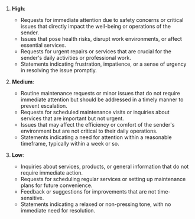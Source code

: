 1. **High**:
   - Requests for immediate attention due to safety concerns or critical issues that directly impact the well-being or operations of the sender.
   - Issues that pose health risks, disrupt work environments, or affect essential services.
   - Requests for urgent repairs or services that are crucial for the sender's daily activities or professional work.
   - Statements indicating frustration, impatience, or a sense of urgency in resolving the issue promptly.

2. **Medium**:
   - Routine maintenance requests or minor issues that do not require immediate attention but should be addressed in a timely manner to prevent escalation.
   - Requests for scheduled maintenance visits or inquiries about services that are important but not urgent.
   - Issues that may affect the efficiency or comfort of the sender's environment but are not critical to their daily operations.
   - Statements indicating a need for attention within a reasonable timeframe, typically within a week or so.

3. **Low**:
   - Inquiries about services, products, or general information that do not require immediate action.
   - Requests for scheduling regular services or setting up maintenance plans for future convenience.
   - Feedback or suggestions for improvements that are not time-sensitive.
   - Statements indicating a relaxed or non-pressing tone, with no immediate need for resolution.

